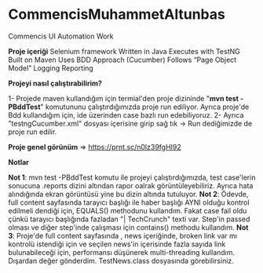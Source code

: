 # CommencisMuhammetAltunbas
Commencis UI Automation Work

**Proje içeriği**
Selenium framework
Written in Java
Executes with TestNG
Built on Maven
Uses BDD Approach (Cucumber)
Follows “Page Object Model”
Logging
Reporting

**Projeyi nasıl çalıştırabilirim?**

1- Projede maven kullandığım için termial'den proje dizininde "**mvn test -PBddTest**" komutununu çalıştırdığımızda proje run ediliyor. Ayrıca proje'de Bdd kullandığım için, ide üzerinden case bazlı run edebiliyoruz.
2- Ayrıca "testngCucumber.xml" dosyası içerisine girip sağ tık -> Run dediğimizde de proje run edilir.

**Proje genel görünüm** => https://prnt.sc/n0lz39fgHI92

**Notlar**

**Not 1**: mvn test -PBddTest komutu ile projeyi çalıştırdığımızda, test case'lerin sonucuna .reports dizini altından rapor oalrak görüntüleyebiliriz. Ayrıca hata alındığında ekran görüntüsü yine bu dizin altında tutuluyor.
**Not 2**: Ödevde, full content sayfasında tarayıcı başlığı ile haber başlığı AYNI olduğu kontrol edilmeli dendiği için, EQUALS() methodunu kullandım. Fakat case fail oldu çünkü tarayıcı başlığında fazladan "| TechCrunch" texti var. 
Step'in passed olması ve diğer step'inde çalışması için contains() methodu kullandım.
**Not 3**: Proje'de full content sayfasında , news içeriğinde, broken link var mı kontrolü istendiği için ve seçilen news'in içerisinde fazla sayıda link bulunabileceği için, performansı düşünerek multi-threading kullandım. 
Dışardan değer gönderdim. TestNews.class dosyasında görebilirsiniz.
